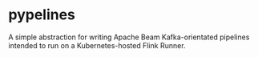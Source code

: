 # pypelines
A simple abstraction for writing Apache Beam Kafka-orientated pipelines intended to run on a Kubernetes-hosted Flink Runner.
